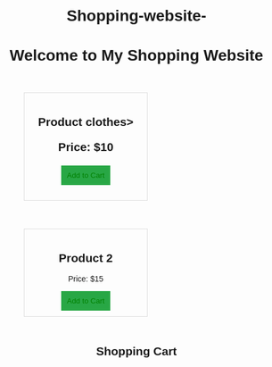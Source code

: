 # Shopping-website-
<!DOCTYPE html><html lang="en">
<head>
    <meta charset="UTF-8">
    <meta name="viewport" content="width=device-width, initial-scale=1.0">
    <title>Shopping Website</title>
    <style>
        body {
            font-family: Arial, sans-serif;
            text-align: center;
            padding: 20px;
        }
        .product {
            display: inline-whiet;
            border: 1px solid #ddd;
            padding: 10px;
            margin: 50px;
            width: 200px;
        }
        button {
            padding: 10px;
            background-color: #28a745;
            color: green;
            border: none;
            cursor: pointer;
        }
        button:hover {
            background-color: #218838;
        }
    </style>
</head>
<body>
    <h1>Welcome to My Shopping Website</h1>
    <div class="product">
        <h2>Product clothes>
        <p>Price: $10</p>
        <button onclick="addToCart('Product 1', 10)">Add to Cart</button>
    </div>
    <div class="product">
        <h2>Product 2</h2>
        <p>Price: $15</p>
        <button onclick="addToCart('Product 2', 15)">Add to Cart</button>
    </div>
    <h2>Shopping Cart</h2>
    <ul id="cart"></ul><script>
    function addToCart(product, price) {
        let cart = document.getElementById("cart");
        let item = document.createElement("li");
        item.innerText = `${product} - $${price}`;
        cart.appendChild(item);
    }
</script>

</body>
</html>

